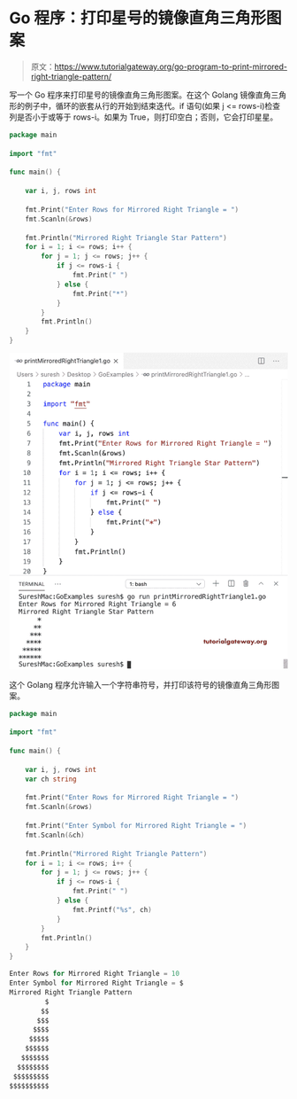 # Go 程序：打印星号的镜像直角三角形图案

> 原文：<https://www.tutorialgateway.org/go-program-to-print-mirrored-right-triangle-pattern/>

写一个 Go 程序来打印星号的镜像直角三角形图案。在这个 Golang 镜像直角三角形的例子中，循环的嵌套从行的开始到结束迭代。if 语句(如果 j <= rows-i)检查列是否小于或等于 rows-i。如果为 True，则打印空白；否则，它会打印星星。

```go
package main

import "fmt"

func main() {

    var i, j, rows int

    fmt.Print("Enter Rows for Mirrored Right Triangle = ")
    fmt.Scanln(&rows)

    fmt.Println("Mirrored Right Triangle Star Pattern")
    for i = 1; i <= rows; i++ {
        for j = 1; j <= rows; j++ {
            if j <= rows-i {
                fmt.Print(" ")
            } else {
                fmt.Print("*")
            }
        }
        fmt.Println()
    }
}
```

![Go Program to Print Mirrored Right Triangle Pattern 1](img/25b272732111355c4d276fad1ea51d72.png)

这个 Golang 程序允许输入一个字符串符号，并打印该符号的镜像直角三角形图案。

```go
package main

import "fmt"

func main() {

    var i, j, rows int
    var ch string

    fmt.Print("Enter Rows for Mirrored Right Triangle = ")
    fmt.Scanln(&rows)

    fmt.Print("Enter Symbol for Mirrored Right Triangle = ")
    fmt.Scanln(&ch)

    fmt.Println("Mirrored Right Triangle Pattern")
    for i = 1; i <= rows; i++ {
        for j = 1; j <= rows; j++ {
            if j <= rows-i {
                fmt.Print(" ")
            } else {
                fmt.Printf("%s", ch)
            }
        }
        fmt.Println()
    }
}
```

```go
Enter Rows for Mirrored Right Triangle = 10
Enter Symbol for Mirrored Right Triangle = $
Mirrored Right Triangle Pattern
         $
        $$
       $$$
      $$$$
     $$$$$
    $$$$$$
   $$$$$$$
  $$$$$$$$
 $$$$$$$$$
$$$$$$$$$$
```